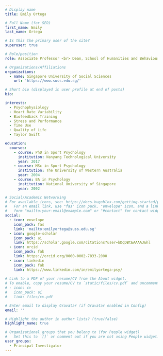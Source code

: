 ```yaml
---
# Display name
title: Emily Ortega

# Full Name (for SEO)
first_name: Emily
last_name: Ortega

# Is this the primary user of the site?
superuser: true

# Role/position
role: Associate Professor <br> Dean, School of Humanities and Behavioural Sciences <br> Principal Swiftie

# Organizations/Affiliations
organizations:
  - name: Singapore University of Social Sciences
    url: 'https://www.suss.edu.sg/'

# Short bio (displayed in user profile at end of posts)
bio: 

interests:
  - Psychophysiology
  - Heart Rate Variability
  - Biofeedback Training
  - Stress and Performance
  - Time Use
  - Quality of Life
  - Taylor Swift

education:
  courses:
    - course: PhD in Sport Psychology
      institution: Nanyang Technological University
      year: 2017
    - course: MSc in Sport Psychology
      institution: The University of Western Australia
      year: 2004
    - course: BA in Psychology
      institution: National University of Singapore
      year: 2002

# Social/Academic Networking
# For available icons, see: https://docs.hugoblox.com/getting-started/page-builder/#icons
#   For an email link, use "fas" icon pack, "envelope" icon, and a link in the
#   form "mailto:your-email@example.com" or "#contact" for contact widget.
social:
  - icon: envelope
    icon_pack: fas
    link: 'mailto:emilyortega@suss.edu.sg'
  - icon: google-scholar
    icon_pack: ai
    link: https://scholar.google.com/citations?user=bDqDBtEAAAAJ&hl
  - icon: orcid
    icon_pack: fab
    link: https://orcid.org/0000-0002-7833-2000
  - icon: linkedin
    icon_pack: fab
    link: https://www.linkedin.com/in/emilyortega-psy/
    
# Link to a PDF of your resume/CV from the About widget.
# To enable, copy your resume/CV to `static/files/cv.pdf` and uncomment the lines below.
# - icon: cv
#   icon_pack: ai
#   link: files/cv.pdf

# Enter email to display Gravatar (if Gravatar enabled in Config)
email: ''

# Highlight the author in author lists? (true/false)
highlight_name: true

# Organizational groups that you belong to (for People widget)
#   Set this to `[]` or comment out if you are not using People widget.
user_groups:
  - Principal Investigator
---
```

